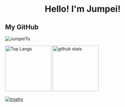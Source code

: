 <h1 align="center">Hello!  I'm Jumpei!</h1>
<h2>My GitHub</h2>

<p align="left"> <img src="https://komarev.com/ghpvc/?username=JumpeiTo&label=Profile%20views&color=0e75b6&style=flat" alt="JumpeiTo" /> </p>
<p align="left"> 
  <img alt="Top Langs" height="150px" src="https://github-readme-stats.vercel.app/api/top-langs/?username=JumpeiTo&layout=compact&show_icons=true&theme=holi" />
  <img alt="github stats" height="150px" src="https://github-readme-stats.vercel.app/api?username=JumpeiTo&theme=holi&show_icons=true" />
</p>

[![trophy](https://github-profile-trophy.vercel.app/?username=&theme=algolia
)](https://github.com/ryo-ma/github-profile-trophy)
